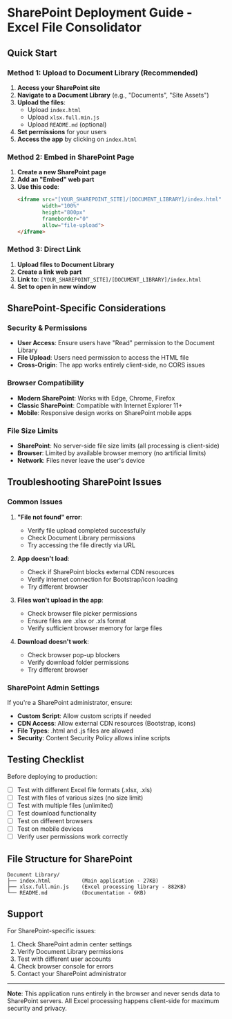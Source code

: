 # SharePoint Deployment Guide - Excel File Consolidator

## Quick Start

### Method 1: Upload to Document Library (Recommended)

1. **Access your SharePoint site**
2. **Navigate to a Document Library** (e.g., "Documents", "Site Assets")
3. **Upload the files**:
   - Upload `index.html`
   - Upload `xlsx.full.min.js`
   - Upload `README.md` (optional)
4. **Set permissions** for your users
5. **Access the app** by clicking on `index.html`

### Method 2: Embed in SharePoint Page

1. **Create a new SharePoint page**
2. **Add an "Embed" web part**
3. **Use this code**:
   ```html
   <iframe src="[YOUR_SHAREPOINT_SITE]/[DOCUMENT_LIBRARY]/index.html" 
           width="100%" 
           height="800px" 
           frameborder="0"
           allow="file-upload">
   </iframe>
   ```

### Method 3: Direct Link

1. **Upload files to Document Library**
2. **Create a link web part**
3. **Link to**: `[YOUR_SHAREPOINT_SITE]/[DOCUMENT_LIBRARY]/index.html`
4. **Set to open in new window**

## SharePoint-Specific Considerations

### Security & Permissions

- **User Access**: Ensure users have "Read" permission to the Document Library
- **File Upload**: Users need permission to access the HTML file
- **Cross-Origin**: The app works entirely client-side, no CORS issues

### Browser Compatibility

- **Modern SharePoint**: Works with Edge, Chrome, Firefox
- **Classic SharePoint**: Compatible with Internet Explorer 11+
- **Mobile**: Responsive design works on SharePoint mobile apps

### File Size Limits

- **SharePoint**: No server-side file size limits (all processing is client-side)
- **Browser**: Limited by available browser memory (no artificial limits)
- **Network**: Files never leave the user's device

## Troubleshooting SharePoint Issues

### Common Issues

1. **"File not found" error**:
   - Verify file upload completed successfully
   - Check Document Library permissions
   - Try accessing the file directly via URL

2. **App doesn't load**:
   - Check if SharePoint blocks external CDN resources
   - Verify internet connection for Bootstrap/icon loading
   - Try different browser

3. **Files won't upload in the app**:
   - Check browser file picker permissions
   - Ensure files are .xlsx or .xls format
   - Verify sufficient browser memory for large files

4. **Download doesn't work**:
   - Check browser pop-up blockers
   - Verify download folder permissions
   - Try different browser

### SharePoint Admin Settings

If you're a SharePoint administrator, ensure:

- **Custom Script**: Allow custom scripts if needed
- **CDN Access**: Allow external CDN resources (Bootstrap, icons)
- **File Types**: .html and .js files are allowed
- **Security**: Content Security Policy allows inline scripts

## Testing Checklist

Before deploying to production:

- [ ] Test with different Excel file formats (.xlsx, .xls)
- [ ] Test with files of various sizes (no size limit)
- [ ] Test with multiple files (unlimited)
- [ ] Test download functionality
- [ ] Test on different browsers
- [ ] Test on mobile devices
- [ ] Verify user permissions work correctly

## File Structure for SharePoint

```
Document Library/
├── index.html          (Main application - 27KB)
├── xlsx.full.min.js    (Excel processing library - 882KB)
└── README.md           (Documentation - 6KB)
```

## Support

For SharePoint-specific issues:
1. Check SharePoint admin center settings
2. Verify Document Library permissions
3. Test with different user accounts
4. Check browser console for errors
5. Contact your SharePoint administrator

---

**Note**: This application runs entirely in the browser and never sends data to SharePoint servers. All Excel processing happens client-side for maximum security and privacy.
